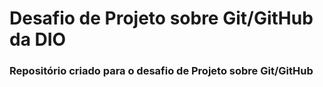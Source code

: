 # Desafio de Projeto sobre Git/GitHub da DIO

### Repositório criado para o desafio de Projeto sobre Git/GitHub
